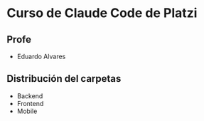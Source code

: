 # Curso de Claude Code de Platzi
## Profe

- Eduardo Alvares

## Distribución del carpetas

- Backend
- Frontend
- Mobile
